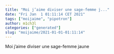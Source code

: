 ```yaml
---
title: "Moi j’aime diviser une sage-femme j..."
date: "Fri Jan  1 01:11:14 CET 2021"
tags: ["moijaime", "pipotron"]
author: m1ch3l
categories: ["generated"]
slug: "moijaime/2021-01-01-01:11:14"
---
```


Moi j’aime diviser une sage-femme jaune
